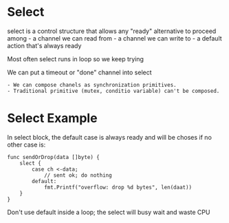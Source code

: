 # Select

select is a control structure that allows any "ready" alternative to proceed among
    - a channel we can read from
    - a channel we can write to
    - a default action that's always ready

Most often select runs in loop so we keep trying

We can put a timeout or "done" channel into select

    - We can compose chanels as synchronization primitives.
    - Traditional primitive (mutex, conditio variable) can't be composed.


# Select Example

In select block, the default case is always ready and will be choses if no other case is:

    func sendOrDrop(data []byte) {
        slect {
            case ch <-data;
                // sent ok; do nothing
            default:
                fmt.Printf("overflow: drop %d bytes", len(daat)) 
        }
    }

Don't use default inside a loop; the select will busy wait and waste CPU 